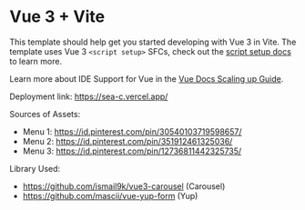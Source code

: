 # Vue 3 + Vite

This template should help get you started developing with Vue 3 in Vite. The template uses Vue 3 `<script setup>` SFCs, check out the [script setup docs](https://v3.vuejs.org/api/sfc-script-setup.html#sfc-script-setup) to learn more.

Learn more about IDE Support for Vue in the [Vue Docs Scaling up Guide](https://vuejs.org/guide/scaling-up/tooling.html#ide-support).

Deployment link:
https://sea-c.vercel.app/


Sources of Assets:
- Menu 1: https://id.pinterest.com/pin/30540103719598657/
- Menu 2: https://id.pinterest.com/pin/351912461325036/
- Menu 3: https://id.pinterest.com/pin/12736811442325735/

Library Used:
- https://github.com/ismail9k/vue3-carousel (Carousel)
- https://github.com/mascii/vue-yup-form (Yup)